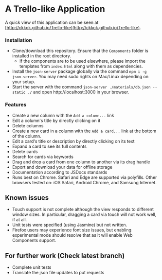 # A Trello-like Application

A quick view of this application can be seen at [http://ckkok.github.io/Trello-like](http://ckkok.github.io/Trello-like).

### Installation
- Clone/download this repository. Ensure that the `Components` folder is installed in the root directory.
	- If the components are to be used elsewhere, please import the templates from `index.html` along with them as dependencies.
- Install the `json-server` package globally via the command `npm i -g json-server`. You may need sudo rights on Mac/Linux depending on your setup.
- Start the server with the command `json-server ./materials/db.json --static ./` and open http://localhost:3000 in your browser.


### Features

- Create a new column with the `Add a column...` link
- Edit a column's title by directly clicking on it
- Delete columns
- Create a new card in a column with the `Add a card...` link at the bottom of the column.
- Edit a card's title or description by directly clicking on its text
- Expand a card to see its full contents
- Delete cards
- Search for cards via keywords
- Drag and drop a card from one column to another via its drag handle
- Export and download your data for offline storage
- Documentation according to JSDocs standards
- Runs best on Chrome. Safari and Edge are supported via polyfills. Other browsers tested on: iOS Safari, Android Chrome, and Samsung Internet.

## Known issues
- Touch support is not complete although the view responds to different window sizes. In particular, dragging a card via touch will not work well, if at all.
- Unit tests were specified (using Jasmine) but not written.
- Firefox users may experience font size issues, but enabling experimental mode should resolve that as it will enable Web Components support.

## For further work (Check latest branch)
- Complete unit tests
- Translate the json file updates to put requests
